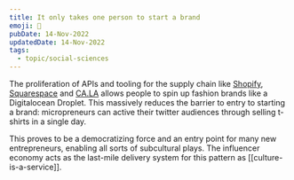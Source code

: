 ```yaml
---
title: It only takes one person to start a brand
emoji: 💁
pubDate: 14-Nov-2022
updatedDate: 14-Nov-2022
tags:
  - topic/social-sciences
---
```


The proliferation of APIs and tooling for the supply chain like [Shopify](https://www.shopify.com/), [Squarespace](https://www.squarespace.com/) and [CA.LA](https://ca.la/) allows people to spin up fashion brands like a Digitalocean Droplet. This massively reduces the barrier to entry to starting a brand: micropreneurs can active their twitter audiences through selling t-shirts in a single day.

This proves to be a democratizing force and an entry point for many new entrepreneurs, enabling all sorts of subcultural plays. The influencer economy acts as the last-mile delivery system for this pattern as [[culture-is-a-service]].